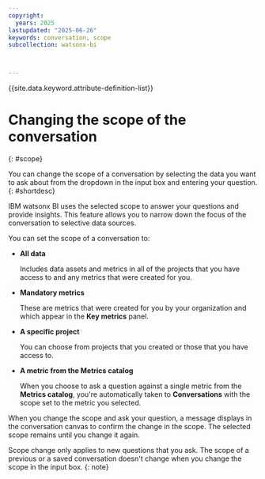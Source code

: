 ```yaml
---
copyright:
  years: 2025
lastupdated: "2025-06-26"
keywords: conversation, scope
subcollection: watsonx-bi



---
```


{{site.data.keyword.attribute-definition-list}}


# Changing the scope of the conversation
{: #scope}

You can change the scope of a conversation by selecting the data you want to ask about from the dropdown in the input box and entering your question. {: #shortdesc}

IBM watsonx BI uses the selected scope to answer your questions and provide insights. This feature allows you to narrow down the focus of the conversation to selective data sources. 

You can set the scope of a conversation to:

- **All data**  

  Includes data assets and metrics  in all of the projects that you have access to and any metrics that were created for you.

- **Mandatory metrics** 

  These are metrics that were created for you by your organization and which appear in the **Key metrics** panel.

- **A specific project** 

  You can choose from projects that you created or those that you have access to.

 

- **A metric from the Metrics catalog** 

  When you choose to ask a question against a single metric from the **Metrics catalog**, you're automatically taken to **Conversations** with the scope set to the metric you selected.



When you change the scope and ask your question, a message displays in the conversation canvas to confirm the change in the scope. The selected scope remains until you change it again.

Scope change only applies to new questions that you ask. The scope of a previous or a saved conversation doesn't change when you change the scope in the input box.
{: note}
